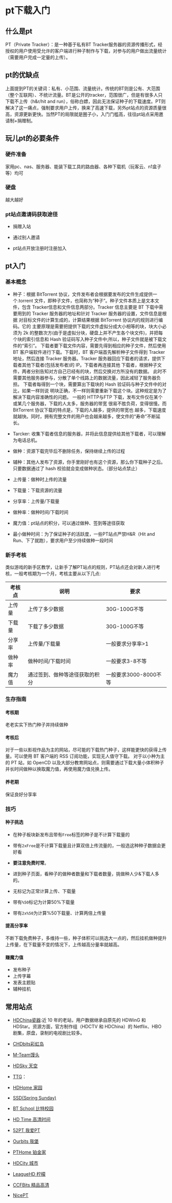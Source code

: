 # pt下载入门

## 什么是pt

PT（Private Tracker）：是一种基于私有BT Tracker服务器的资源传播形式，经授权的用户使用受允许的客户端进行种子制作与下载，对参与的用户做出流量统计（需要用户完成一定量的上传）。

## pt的优缺点

上面提到PT的关键词：私有、小范围、流量统计。传统的BT则是公有、大范围（整个互联网）、不统计流量。BT是公开的tracker，范围很广，但是有很多人只下载不上传（h&r/hit and run），俗称白嫖，因此无法保证种子的下载速度。PT则解决了这一痛点，强制要求用户上传，换来了高速下载，另外pt站点的资源质量很高，资源更新更快。当然PT的局限就是圈子小，入门门槛高，往往pt站点采用邀请制+捐赠制。

## 玩儿pt的必要条件

### 硬件准备

家用pc、nas、服务器、能装下载工具的路由器、各种下载机（玩客云、n1盒子等）均可

### 硬盘

越大越好

### pt站点邀请码获取途径

- 捐赠入站

- 通过别人邀请
- pt站点开放注册时注册加入

## pt入门

### 基本概念

- 种子：根据 BitTorrent 协议，文件发布者会根据要发布的文件生成提供一个.torrent 文件，即种子文件，也简称为“种子”。种子文件本质上是文本文件，包含 Tracker信息和文件信息两部分。Tracker 信息主要是 BT 下载中需要用到的 Tracker 服务器的地址和针对 Tracker 服务器的设置，文件信息是根据 对目标文件的计算生成的，计算结果根据 BitTorrent 协议内的规则进行编码。它的 主要原理是需要把提供下载的文件虚拟分成大小相等的块，块大小必须为 2k 的整数次方(由于是虚拟分块，硬盘上并不产生各个块文件)，并把每个块的索引信息和 Hash 验证码写入种子文件中;所以，种子文件就是被下载文件的“索引”。
  下载者要下载文件内容，需要先得到相应的种子文件，然后使用 BT 客户端软件进行下载。下载时，BT 客户端首先解析种子文件得到 Tracker 地址，然后连接 Tracker 服务器。Tracker 服务器回应下载者的请求，提供下载者其他下载者(包括发布者)的 IP。下载者再连接其他 下载者，根据种子文件，两者分别告知对方自己已经有的块，然后交换对方所没有的数据。 此时不需要其他服务器参与，分散了单个线路上的数据流量，因此减轻了服务器负担。 下载者每得到一个块，需要算出下载块的 Hash 验证码与种子文件中的对比，如果一样则说 明块正确，不一样则需要重新下载这个块。这种规定是为了解决下载内容淮确性的问题。 一般的 HTTP与FTP 下载，发布文件仅在某个或某几个服务器，下载的人太多，服务器的带宽 很易不胜负荷，变得很慢。而 BitTorrent 协议下载的特点是，下载的人越多，提供的带宽也 越多，下载速度就越快。同时，拥有完整文件的用户也会越来越多，使文件的“寿命”不断延长。
- Tarcker: 收集下载者信息的服务器，并将此信息提供给其他下载者，可以理解为电话总机。

- 做种：资源下载完毕后不删除任务，保持继续上传的过程
- 辅种：其他人发布了资源，你手里刚好也有这个资源，那么你下载种子之后。只要数据通过了 hash 校验就会变成做种状态。（部分站点禁止）

- 上传量：做种时上传的流量
- 下载量：下载资源的流量
- 分享率：上传量/下载量
- 做种率：做种时间/下载时间
- 魔力值：pt站点的积分，可以通过做种、签到等途径获取
- 最小做种时间：为了保证种子的活跃度，一些PT站点严禁H&R（Hit and Run、下了就跑），要求用户至少持续做种一段时间

### 新手考核

类似游戏的新手区教学，让新手了解PT站点的规则，PT站点还会对新人进行考核，一般考核期为一个月，考核主要从以下几点:

| 考核点 | 说明                           | 要求                  |
| ------ | ------------------------------ | --------------------- |
| 上传量 | 上传了多少数据                 | 30G-100G不等          |
| 下载量 | 下载了多少数据                 | 30G-100G不等          |
| 分享率 | 上传量/下载量                  | 一般要求分享率>1      |
| 做种率 | 做种时间/下载时间              | 一般要求3-8不等       |
| 魔力值 | 通过签到、做种等途径获取的积分 | 一般要求3000-8000不等 |

### 生存指南

#### 考核期

老老实实下热门种子并持续做种

#### 考核后

对于一些以影视作品为主的网站，尽可能的下载热门种子，这样能更快的获得上传量。可以使用 BT 客户端的 RSS 订阅功能，实现无人值守下载。
对于以小种为主的 PT 站，如 OpenCD 以及大部分教育网站点，则需要通过下载大量小体积种子并长时间做种以换取魔力值，再使用魔力值兑换上传。

#### 养老期

保证良好分享率

### 技巧

#### 种子挑选

- 在种子板块新发布且带有`Free`标签的种子是不计算下载量的
- 带有`2xFree`是不计算下载量且计算双倍上传流量的，一般选这种种子数据会更好看
- **要注意免费时常**。

- 进到种子页面，看种子的做种者数量和下载者数量，挑做种人少&下载人多的。
- 无标记为正常计算上传、下载量
- 带有`%50`标记为计算50%下载量
- 带有`2x%50`为计算%50下载量、计算两倍上传量

#### 提高分享率

不断下载免费种子，多维持一些，种子体积可以挑选大一点的，然后挂机做种提升上传量，在下载量不变的情况下，上传越高分量率就越高。

#### 赚魔力值

- 发布种子
- 上传字幕
- 发表主题贴
- 辅种挂机



## 常用站点

- [HDChina瓷器](https://hdchina.org/):近 10 年的老站，用户数据继承自原先的 HDWinG 和 HDStar。资源方面，官方制作组（HDCTV 和 HDChina）的 Netflix、HBO 剧集，原盘，录制的电视剧比较多。
- [CHDbits彩虹岛](https://chdbits.co/)
- [M-Team馒头](https://www.m-team.cc/)
- [HDSky 天空](https://hdsky.me/)
- [TTG](https://totheglory.im/upload.php)：
- [HDHome 家园](https://hdhome.org/)
- [SSD(Spring Sunday)](https://springsunday.net/)
- [BT School 比特校园](https://pt.btschool.club/)

- [HD Time 高清时间](https://hdtime.org/)

- [52PT 我爱PT](https://52pt.site/)

- [Ourbits 我堡](https://ourbits.club/)
- [PTHome 铂金家](http://www.pthome.net/)
- [HDCity 城市](https://hdcity.city/)
- [LeagueHD 柠檬](https://lemonhd.org/)

- [CCFBits 精品高清](http://ccfbits.org/)

- [NicePT](https://www.nicept.net/)